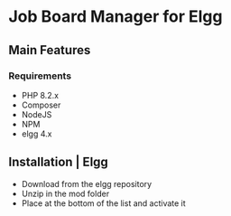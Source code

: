 # Job Board Manager for Elgg

## Main Features


### Requirements
* PHP 8.2.x
* Composer
* NodeJS
* NPM
* elgg 4.x

## Installation | Elgg
- Download from the elgg repository
- Unzip in the mod folder
- Place at the bottom of the list and activate it